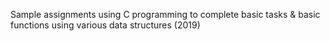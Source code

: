 Sample assignments using C programming to complete basic tasks & basic functions using various data structures (2019)
